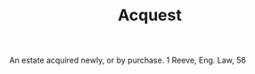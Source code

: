 ---
title: Acquest
letter: A
permalink: "/definitions/acquest.html"
body: An estate acquired newly, or by purchase. 1 Reeve, Eng. Law, 56
published_at: '2018-07-07'
source: Black's Law Dictionary
layout: post
---